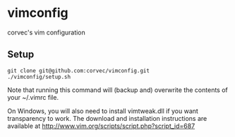 vimconfig
=========

corvec's vim configuration

## Setup

    git clone git@github.com:corvec/vimconfig.git
    ./vimconfig/setup.sh

Note that running this command will (backup and) overwrite the contents of your ~/.vimrc file.

On Windows, you will also need to install vimtweak.dll if you want transparency to work. The download and installation
instructions are available at http://www.vim.org/scripts/script.php?script_id=687
